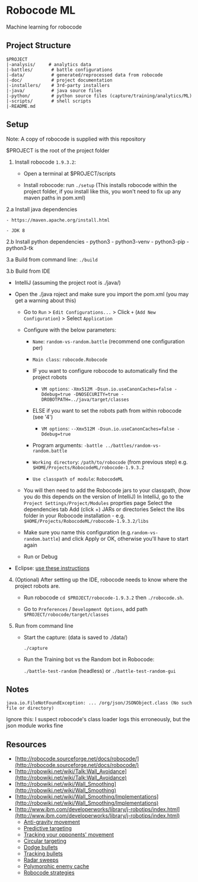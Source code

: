 # Robocode ML

Machine learning for robocode

## Project Structure

```
$PROJECT
|-analysis/     # analytics data
|-battles/       # battle configurations
|-data/          # generated/reprocessed data from robocode
|-doc/           # project documentation
|-installers/    # 3rd-party installers
|-java/          # java source files
|-python/        # python source files (capture/training/analytics/ML)
|-scripts/       # shell scripts
|-README.md
```

## Setup

Note:
A copy of robocode is supplied with this repository

$PROJECT is the root of the project folder

1. Install robocode `1.9.3.2`:

    - Open a terminal at $PROJECT/scripts

    - Install robocode: run `./setup` (This installs robocode within the project folder, if you install like this, you won't need to fix up any maven paths in pom.xml)

2.a Install java dependencies

    - https://maven.apache.org/install.html

    - JDK 8

2.b Install python dependencies
    - python3
    - python3-venv
    - python3-pip
    - python3-tk

3.a Build from command line: `./build`

3.b Build from IDE

- IntelliJ (assuming the project root is ./java/)

- Open the ./java roject and make sure you import the pom.xml (you may get a warning about this)

    - Go to `Run` > `Edit Configurations...` > Click `+` (`Add New Configuration`) > Select `Application`

    - Configure with the below parameters:

        - `Name`: `random-vs-random.battle` (recommend one configuration per)

        - `Main class`: `robocode.Robocode`

        - IF you want to configure robocode to automatically find the project robots

            - `VM options`: `-Xmx512M -Dsun.io.useCanonCaches=false -Ddebug=true -DNOSECURITY=true -DROBOTPATH=../java/target/classes`

        - ELSE if you want to set the robots path from within robocode (see '4')

            - `VM options`: `--Xmx512M -Dsun.io.useCanonCaches=false -Ddebug=true`

        - Program arguments: `-battle ../battles/random-vs-random.battle`

        - `Working directory`: `/path/to/robocode` (from previous step)
              e.g. `$HOME/Projects/RobocodeML/robocode-1.9.3.2`

        - `Use classpath of module`: `RobocodeML`

    - You will then need to add the Robocode jars to your classpath, (how you do this depends on the version of IntelliJ)
    In IntelliJ, go to the `Project Settings/Project/Modules` proprties page
    Select the dependencies tab
    Add (click +) JARs or directories
    Select the libs folder in your Robocode installation - e.g. `$HOME/Projects/RobocodeML/robocode-1.9.3.2/libs`

    - Make sure you name this configuration (e.g.`random-vs-random.battle`) and click Apply or OK, otherwise you'll have to start again

    - Run or Debug

- Eclipse: [use these instructions](http://robowiki.net/wiki/Robocode/Running_from_Eclipse)


4. (Optional) After setting up the IDE, robocode needs to know where the project robots are.

   - Run robocode
    `cd $PROJECT/robocode-1.9.3.2` then `./robocode.sh`.

   - Go to `Preferences` / `Development Options`, add path `$PROJECT/robocode/target/classes`

5. Run from command line

    - Start the capture: (data is saved to ./data/)

        `./capture`

    - Run the Training bot vs the Random bot in Robocode:

        `./battle-test-random` (headless) or `./battle-test-random-gui`

## Notes

`java.io.FileNotFoundException: ... /org/json/JSONObject.class (No such file or directory)`

Ignore this: I suspect robocode's class loader logs this erroneously, but the json module works fine

## Resources

- [http://robocode.sourceforge.net/docs/robocode/](http://robocode.sourceforge.net/docs/robocode/)
- [http://robowiki.net/wiki/Talk:Wall_Avoidance](http://robowiki.net/wiki/Talk:Wall_Avoidance)
- [http://robowiki.net/wiki/Wall_Smoothing](http://robowiki.net/wiki/Wall_Smoothing)
- [http://robowiki.net/wiki/Wall_Smoothing/Implementations](http://robowiki.net/wiki/Wall_Smoothing/Implementations)
- [http://www.ibm.com/developerworks/library/j-robotips/index.html](http://www.ibm.com/developerworks/library/j-robotips/index.html)
  - [Anti-gravity movement](http://www.ibm.com/developerworks/library/j-antigrav/index.html)
  - [Predictive targeting](http://www.ibm.com/developerworks/library/j-pred-targeting/index.html)
  - [Tracking your opponents' movement](http://www.ibm.com/developerworks/java/library/j-movement/index.html)
  - [Circular targeting](http://www.ibm.com/developerworks/library/j-circular/index.html)
  - [Dodge bullets](http://www.ibm.com/developerworks/library/j-dodge/index.html)
  - [Tracking bullets](http://www.ibm.com/developerworks/library/j-tipbullet.html)
  - [Radar sweeps](http://www.ibm.com/developerworks/library/j-radar/index.html)
  - [Polymorphic enemy cache](http://www.ibm.com/developerworks/library/j-tippoly/)
  - [Robocode strategies](http://www.ibm.com/developerworks/library/j-tipstrats/index.html)
